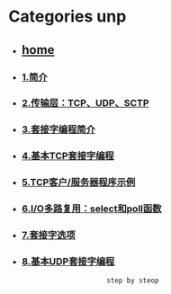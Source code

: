 # Categories unp
* ## [home](../README.md)
* ### [1.简介](1_intro.md)
* ### [2.传输层：TCP、UDP、SCTP](2_transport_layer.md)
* ### [3.套接字编程简介](3_socket_program_into.md)
* ### [4.基本TCP套接字编程](4_basic_tcp_socket.md)
* ### [5.TCP客户/服务器程序示例](5_tcp_cli_srv_example.md)
* ### [6.I/O多路复用：select和poll函数](6_select_poll_function.md)
* ### [7.套接字选项](7_socket_opt.md)
* ### [8.基本UDP套接字编程](8_basic_udp_socket.md)
                           step by steop